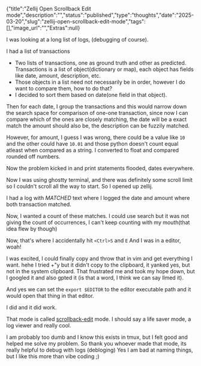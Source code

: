 {"title":"Zellij Open Scrollback Edit mode","description":"","status":"published","type":"thoughts","date":"2025-03-20","slug":"zellij-open-scrollback-edit-mode","tags":[],"image_url":"","Extras":null}


I was looking at a long list of logs, (debugging of course). 

I had a list of transactions
- Two lists of transactions, one as ground truth and other as predicted.  Transactions is a list of object(dictionary or map), each object has fields like date, amount, description, etc.
- Those objects in a list need not necessarily be in order, however I do want to compare them, how to do that?
- I decided to sort them based on date(one field in that object).

Then for each date, I group the transactions and this would narrow down the search space for comparison of one-one transaction, since now I can compare which of the ones are closely matching, the date will be a exact match the amount should also be, the description can be fuzzily matched.

However, for amount, I guess I was wrong, there could be a value like `10` and the other could have `10.01` and those python doesn't count equal atleast when compared as a string. I converted to float and compared rounded off numbers.

Now the problem kicked in and print statements flooded, dates everywhere.

Now I was using ghostty terminal, and there was definitely some scroll limit so I couldn't scroll all the way to start. So I opened up zellij.

I had a log with *MATCHED* text where I logged the date and amount where both transaction matched.

Now, I wanted a count of these matches. I could use search but it was not giving the count of occurrences, I can't keep counting with my mouth(that idea flew by though)

Now, that's where I accidentally hit `<Ctrl>S` and `E`
And I was in a editor, woah!

I was excited, I could finally copy and throw that in vim and get everything I want.
hehe
I tried +"y but it didn't copy to the clipboard, it yanked yes, but not in the system clipboard. That frustrated me and took my hope down, but I googled it and also gpted it (is that a word, I think we can say llmed it).

And yes we can set the `export $EDITOR` to the editor executable path and it would open that thing in that editor.

I did and it did work.

That mode is called [scrollback-edit](https://zellij.dev/news/edit-scrollback-compact/) mode. I should say a life saver mode, a log viewer and really cool.

I am probably too dumb and I know this exists in tmux, but I felt good and helped me solve my problem. So thank you whoever made that mode, its really helpful to debug with logs (debloging) Yes I am bad at naming things, but I like this more than vibe coding ;)
